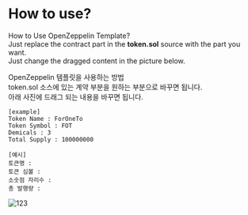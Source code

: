 # How to use?

How to Use OpenZeppelin Template?<br/>
Just replace the contract part in the <strong>token.sol</strong> source with the part you want.<br/>
Just change the dragged content in the picture below.

OpenZeppelin 템플릿을 사용하는 방법<br/>
token.sol 소스에 있는 계약 부분을 원하는 부분으로 바꾸면 됩니다.<br/>
아래 사진에 드래그 되는 내용을 바꾸면 됩니다.<br/> 

```
[example]
Token Name : ForOneTo
Token Symbol : FOT
Demicals : 3
Total Supply : 100000000

[예시]
토큰명 :
토큰 심볼 :
소숫점 자리수 :
총 발행량 :
```
![123](https://user-images.githubusercontent.com/81288068/147630993-c5b2d078-8c10-42f5-a9e4-dc75a7ba96ac.gif)

